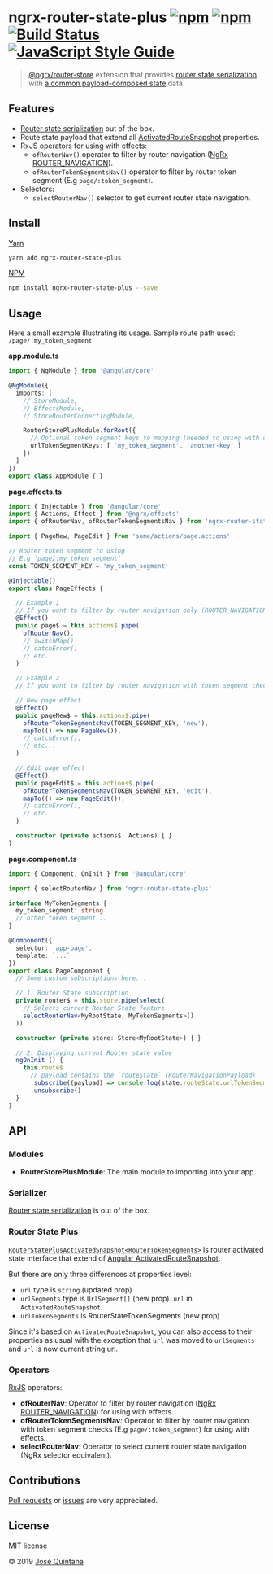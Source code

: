 # ngrx-router-state-plus [![npm](https://img.shields.io/npm/v/ngrx-router-state-plus.svg)](https://www.npmjs.com/package/ngrx-router-state-plus) [![npm](https://img.shields.io/npm/dt/ngrx-router-state-plus.svg)](https://www.npmjs.com/package/ngrx-router-state-plus) [![Build Status](https://travis-ci.org/joseluisq/ngrx-router-state-plus.svg?branch=master)](https://travis-ci.org/joseluisq/ngrx-router-state-plus) [![JavaScript Style Guide](https://img.shields.io/badge/code%20style-standard-brightgreen.svg)](http://standardjs.com/)

> [@ngrx/router-store](https://github.com/ngrx/platform/tree/master/modules/router-store) extension that provides [router state serialization](https://ngrx.io/guide/router-store/configuration#custom-router-state-serializer) with [a common payload-composed state](./src/router-state.ts) data.

## Features

- [Router state serialization](https://ngrx.io/guide/router-store/configuration#custom-router-state-serializer) out of the box.
- Route state payload that extend all [ActivatedRouteSnapshot](https://angular.io/api/router/ActivatedRouteSnapshot#description) properties.
- RxJS operators for using with effects:
  - `ofRouterNav()` operator to filter by router navigation ([NgRx ROUTER_NAVIGATION](https://ngrx.io/guide/router-store/actions)).
  - `ofRouterTokenSegmentsNav()` operator to filter by router token segment (E.g `page/:token_segment`).
- Selectors:
  - `selectRouterNav()` selector to get current router state navigation.

## Install

[Yarn](https://github.com/yarnpkg/)

```sh
yarn add ngrx-router-state-plus
```

[NPM](https://www.npmjs.com/)

```sh
npm install ngrx-router-state-plus --save
```

## Usage

Here a small example illustrating its usage.
Sample route path used: `/page/:my_token_segment`

__app.module.ts__

```ts
import { NgModule } from '@angular/core'

@NgModule({
  imports: [
    // StoreModule,
    // EffectsModule,
    // StoreRouterConnectingModule,

    RouterStorePlusModule.forRoot({
      // Optional token segment keys to mapping (needed to using with ofRouterTokenSegmentsNav)
      urlTokenSegmentKeys: [ 'my_token_segment', 'another-key' ]
    })
  ]
})
export class AppModule { }
```

__page.effects.ts__

```ts
import { Injectable } from '@angular/core'
import { Actions, Effect } from '@ngrx/effects'
import { ofRouterNav, ofRouterTokenSegmentsNav } from 'ngrx-router-state-plus'

import { PageNew, PageEdit } from 'some/actions/page.actions'

// Router token segment to using
// E.g `page/:my_token_segment`
const TOKEN_SEGMENT_KEY = 'my_token_segment'

@Injectable()
export class PageEffects {

  // Example 1
  // If you want to filter by router navigation only (ROUTER_NAVIGATION)
  @Effect()
  public page$ = this.actions$.pipe(
    ofRouterNav(),
    // switchMap()
    // catchError()
    // etc...
  )

  // Example 2
  // If you want to filter by router navigation with token segment checks (ROUTER_NAVIGATION)

  // New page effect
  @Effect()
  public pageNew$ = this.actions$.pipe(
    ofRouterTokenSegmentsNav(TOKEN_SEGMENT_KEY, 'new'),
    mapTo(() => new PageNew()),
    // catchError(),
    // etc...
  )

  // Edit page effect
  @Effect()
  public pageEdit$ = this.actions$.pipe(
    ofRouterTokenSegmentsNav(TOKEN_SEGMENT_KEY, 'edit'),
    mapTo(() => new PageEdit()),
    // catchError(),
    // etc...
  )

  constructor (private actions$: Actions) { }
}
```

__page.component.ts__

```ts
import { Component, OnInit } from '@angular/core'

import { selectRouterNav } from 'ngrx-router-state-plus'

interface MyTokenSegments {
  my_token_segment: string
  // other token segment...
}

@Component({
  selector: 'app-page',
  template: `...`
})
export class PageComponent {
  // Some custom subscriptions here...

  // 1. Router State subscription
  private router$ = this.store.pipe(select(
    // Selects current Router State feature
    selectRouterNav<MyRootState, MyTokenSegments>()
  ))

  constructor (private store: Store<MyRootState>) { }

  // 2. Displaying current Router state value
  ngOnInit () {
    this.route$
      // payload contains the `routeState` (RouterNavigationPayload)
      .subscribe((payload) => console.log(state.routeState.urlTokenSegments))
      .unsubscribe()
  }
}
```

## API

### Modules

- __RouterStorePlusModule__: The main module to importing into your app.

### Serializer

[Router state serialization](https://ngrx.io/guide/router-store/configuration#custom-router-state-serializer) is out of the box.

### Router State Plus

[`RouterStatePlusActivatedSnapshot<RouterTokenSegments>`](./src/router-state.ts) is router activated state interface that extend of [Angular ActivatedRouteSnapshot](https://angular.io/api/router/ActivatedRouteSnapshot#description).

But there are only three differences at properties level:

- `url` type is `string` (updated prop)
- `urlSegments` type is `UrlSegment[]` (new prop). `url` in `ActivatedRouteSnapshot`.
- `urlTokenSegments` is RouterStateTokenSegments<RouterTokenSegments> (new prop)

Since it's based on `ActivatedRouteSnapshot`, you can also access to their properties as usual with the exception that `url` was moved to `urlSegments` and `url` is now current string url.

### Operators

[RxJS](https://angular.io/guide/rx-library) operators:

- __ofRouterNav__: Operator to filter by router navigation ([NgRx ROUTER_NAVIGATION](https://ngrx.io/guide/router-store/actions)) for using with effects.
- __ofRouterTokenSegmentsNav__: Operator to filter by router navigation with token segment checks (E.g `page/:token_segment`) for using with effects.
- __selectRouterNav__: Operator to select current router state navigation (NgRx selector equivalent).

## Contributions

[Pull requests](https://github.com/joseluisq/slendr/pulls) or [issues](https://github.com/joseluisq/slendr/issues) are very appreciated.

## License
MIT license

© 2019 [Jose Quintana](http://git.io/joseluisq)

